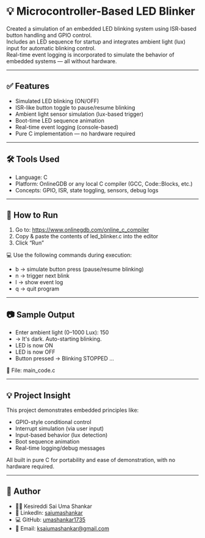 # 💡 Microcontroller-Based LED Blinker

Created a simulation of an embedded LED blinking system using ISR-based button handling and GPIO control.  
Includes an LED sequence for startup and integrates ambient light (lux) input for automatic blinking control.  
Real-time event logging is incorporated to simulate the behavior of embedded systems — all without hardware.

---

## ✅ Features

- Simulated LED blinking (ON/OFF)  
- ISR-like button toggle to pause/resume blinking  
- Ambient light sensor simulation (lux-based trigger)  
- Boot-time LED sequence animation  
- Real-time event logging (console-based)  
- Pure C implementation — no hardware required  

---

## 🛠 Tools Used

- Language: C  
- Platform: OnlineGDB or any local C compiler (GCC, Code::Blocks, etc.)  
- Concepts: GPIO, ISR, state toggling, sensors, debug logs  

---

## 🚀 How to Run

1. Go to: https://www.onlinegdb.com/online_c_compiler  
2. Copy & paste the contents of led_blinker.c into the editor  
3. Click “Run”  

💻 Use the following commands during execution:

- b → simulate button press (pause/resume blinking)  
- n → trigger next blink  
- l → show event log  
- q → quit program  

---

## 📷 Sample Output

- Enter ambient light (0–1000 Lux): 150
- → It's dark. Auto-starting blinking.
- LED is now ON
- LED is now OFF
- Button pressed → Blinking STOPPED
...

📁 File: main_code.c

---

## 💡 Project Insight

This project demonstrates embedded principles like:

- GPIO-style conditional control  
- Interrupt simulation (via user input)  
- Input-based behavior (lux detection)  
- Boot sequence animation  
- Real-time logging/debug messages  

All built in pure C for portability and ease of demonstration, with no hardware required.

---

## 👤 Author

- 👨‍💻 Kesireddi Sai Uma Shankar  
- 🔗 LinkedIn: [saiumashankar](https://www.linkedin.com/in/saiumashankar)  
- 💻 GitHub: [umashankar1735](https://github.com/umashankar1735)  
- 📧 Email: ksaiumashankar@gmail.com  
